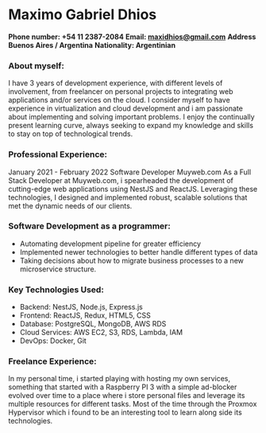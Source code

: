 # Maximo Gabriel Dhios

**Phone number: +54 11 2387-2084**
**Email: maxidhios@gmail.com**
**Address Buenos Aires / Argentina**
**Nationality: Argentinian**

### About myself:

I have 3 years of development experience, with different levels of involvement, from freelancer on personal projects to integrating web applications and/or services on the cloud.
I consider myself to have experience in virtualization and cloud development and i am passionate about implementing and solving important problems.
I enjoy the continually present learning curve, always seeking to expand my knowledge and skills to stay on top of technological trends.

### Professional Experience:

January 2021 - February 2022
Software Developer
Muyweb.com 
As a Full Stack Developer at Muyweb.com, i spearheaded the development of cutting-edge web applications using NestJS and ReactJS. Leveraging these technologies, I designed and implemented robust, scalable solutions that met the dynamic needs of our clients.

### Software Development as a programmer:

- Automating development pipeline for greater efficiency 
- Implemented newer technologies to better handle different types of data
- Taking decisions about how to migrate business processes to a new microservice structure.

### Key Technologies Used:

- Backend: NestJS, Node.js, Express.js
- Frontend: ReactJS, Redux, HTML5, CSS
- Database: PostgreSQL, MongoDB, AWS RDS
- Cloud Services: AWS EC2, S3, RDS, Lambda, IAM
- DevOps: Docker, Git

### Freelance Experience:

In my personal time, i started playing with hosting my own services, something that started with a Raspberry PI 3 with a simple ad-blocker evolved over time to a place where i store personal files and leverage its multiple resources for different tasks. Most of the time through the Proxmox Hypervisor which i found to be an interesting tool to learn along side its technologies. 
